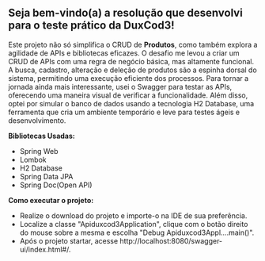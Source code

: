 ## Seja bem-vindo(a) a resolução que desenvolvi para o teste prático da DuxCod3!

Este projeto não só simplifica o CRUD de **Produtos**, como também explora a agilidade de APIs e bibliotecas eficazes. O desafio me levou a criar um CRUD de APIs com uma regra de negócio básica, mas altamente funcional. A busca, cadastro, alteração e deleção de produtos são a espinha dorsal do sistema, permitindo uma execução eficiente dos processos. Para tornar a jornada ainda mais interessante, usei o Swagger para testar as APIs, oferecendo uma maneira visual de verificar a funcionalidade. Além disso, optei por simular o banco de dados usando a tecnologia H2 Database, uma ferramenta que cria um ambiente temporário e leve para testes ágeis e desenvolvimento.


**Bibliotecas Usadas:**
* Spring Web
* Lombok
* H2 Database
* Spring Data JPA
* Spring Doc(Open API)


**Como executar o projeto:**
- Realize o download do projeto e importe-o na IDE de sua preferência.
- Localize a classe "Apiduxcod3Application", clique com o botão direito do mouse sobre a mesma e escolha "Debug Apiduxcod3Appl....main()".
- Após o projeto startar, acesse http://localhost:8080/swagger-ui/index.html#/.
